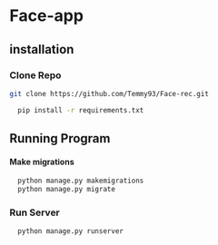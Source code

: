 # Face-app


## installation
### Clone Repo
```bash
git clone https://github.com/Temmy93/Face-rec.git
```

```bash
  pip install -r requirements.txt
```

## Running Program
#### Make migrations
```bash
  python manage.py makemigrations
  python manage.py migrate
```

### Run Server
```bash
  python manage.py runserver
```
